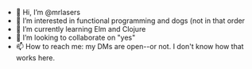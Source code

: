 - 👋 Hi, I’m @mrlasers
- 👀 I’m interested in functional programming and dogs (not in that order
- 🌱 I’m currently learning Elm and Clojure
- 💞️ I’m looking to collaborate on "yes"
- 📫 How to reach me: my DMs are open--or not. I don't know how that works here.

<!---
mrlasers/mrlasers is a ✨ special ✨ repository because its `README.md` (this file) appears on your GitHub profile.
You can click the Preview link to take a look at your changes.
--->
